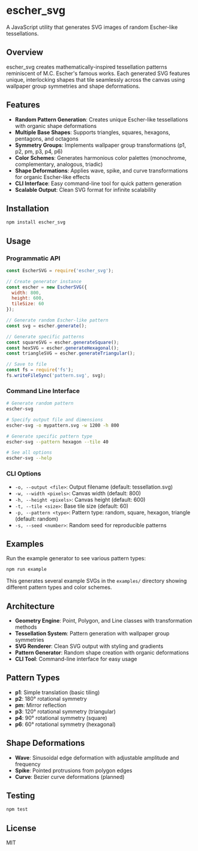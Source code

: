 # escher_svg

A JavaScript utility that generates SVG images of random Escher-like tessellations.

## Overview

escher_svg creates mathematically-inspired tessellation patterns reminiscent of M.C. Escher's famous works. Each generated SVG features unique, interlocking shapes that tile seamlessly across the canvas using wallpaper group symmetries and shape deformations.

## Features

- **Random Pattern Generation**: Creates unique Escher-like tessellations with organic shape deformations
- **Multiple Base Shapes**: Supports triangles, squares, hexagons, pentagons, and octagons
- **Symmetry Groups**: Implements wallpaper group transformations (p1, p2, pm, p3, p4, p6)
- **Color Schemes**: Generates harmonious color palettes (monochrome, complementary, analogous, triadic)
- **Shape Deformations**: Applies wave, spike, and curve transformations for organic Escher-like effects
- **CLI Interface**: Easy command-line tool for quick pattern generation
- **Scalable Output**: Clean SVG format for infinite scalability

## Installation

```bash
npm install escher_svg
```

## Usage

### Programmatic API

```javascript
const EscherSVG = require('escher_svg');

// Create generator instance
const escher = new EscherSVG({
  width: 800,
  height: 600,
  tileSize: 60
});

// Generate random Escher-like pattern
const svg = escher.generate();

// Generate specific patterns
const squareSVG = escher.generateSquare();
const hexSVG = escher.generateHexagonal();
const triangleSVG = escher.generateTriangular();

// Save to file
const fs = require('fs');
fs.writeFileSync('pattern.svg', svg);
```

### Command Line Interface

```bash
# Generate random pattern
escher-svg

# Specify output file and dimensions
escher-svg -o mypattern.svg -w 1200 -h 800

# Generate specific pattern type
escher-svg --pattern hexagon --tile 40

# See all options
escher-svg --help
```

### CLI Options

- `-o, --output <file>`: Output filename (default: tessellation.svg)
- `-w, --width <pixels>`: Canvas width (default: 800)
- `-h, --height <pixels>`: Canvas height (default: 600)  
- `-t, --tile <size>`: Base tile size (default: 60)
- `-p, --pattern <type>`: Pattern type: random, square, hexagon, triangle (default: random)
- `-s, --seed <number>`: Random seed for reproducible patterns

## Examples

Run the example generator to see various pattern types:

```bash
npm run example
```

This generates several example SVGs in the `examples/` directory showing different pattern types and color schemes.

## Architecture

- **Geometry Engine**: Point, Polygon, and Line classes with transformation methods
- **Tessellation System**: Pattern generation with wallpaper group symmetries
- **SVG Renderer**: Clean SVG output with styling and gradients
- **Pattern Generator**: Random shape creation with organic deformations
- **CLI Tool**: Command-line interface for easy usage

## Pattern Types

- **p1**: Simple translation (basic tiling)
- **p2**: 180° rotational symmetry
- **pm**: Mirror reflection
- **p3**: 120° rotational symmetry (triangular)
- **p4**: 90° rotational symmetry (square)
- **p6**: 60° rotational symmetry (hexagonal)

## Shape Deformations

- **Wave**: Sinusoidal edge deformation with adjustable amplitude and frequency
- **Spike**: Pointed protrusions from polygon edges
- **Curve**: Bezier curve deformations (planned)

## Testing

```bash
npm test
```

## License

MIT